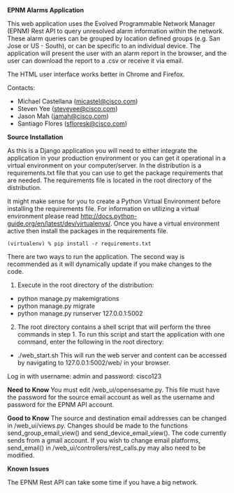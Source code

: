 **EPNM Alarms Application**

This web application uses the Evolved Programmable Network Manager (EPNM) Rest API to query unresolved alarm information within the network. These alarm queries can be grouped by location defined groups (e.g. San Jose or US - South), or can be specific to an individual device. The application will present the user with an alarm report in the browser, and the user can download the report to a .csv or receive it via email.

The HTML user interface works better in Chrome and Firefox.

Contacts:

* Michael Castellana (micastel@cisco.com)
* Steven Yee (steveyee@cisco.com)
* Jason Mah (jamah@cisco.com)
* Santiago Flores (sfloresk@cisco.com)



**Source Installation**

As this is a Django application you will need to either integrate the application in your production environment or you can get it operational in a virtual environment on your computer/server. In the distribution is a requirements.txt file that you can use to get the package requirements that are needed. The requirements file is located in the root directory of the distribution.

It might make sense for you to create a Python Virtual Environment before installing the requirements file. For information on utilizing a virtual environment please read http://docs.python-guide.org/en/latest/dev/virtualenvs/. Once you have a virtual environment active then install the packages in the requirements file.

`(virtualenv) % pip install -r requirements.txt
`

There are two ways to run the application. The second way is recommended as it will dynamically update if you make changes to the code.
1) Execute in the root directory of the distribution:
 - python manage.py makemigrations
 - python manage.py migrate
 - python manage.py runserver 127.0.0.1:5002

2) The root directory contains a shell script that will perform the three commands in step 1.
To run this script and start the application with one command, enter the following in the root directory:
 - ./web_start.sh
This will run the web server and content can be accessed by navigating to 127.0.0.1:5002/web/ in your browser.

Log in with username: admin and password: cisco123

**Need to Know**
You must edit /web_ui/opensesame.py. This file must have the password for the source email account as well as the username and password for the EPNM API account.

**Good to Know**
The source and destination email addresses can be changed in /web_ui/views.py. Changes should be made to the functions send_group_email_view() and send_device_email_view(). The code currently sends from a gmail account. If you wish to change email platforms, send_email() in /web_ui/controllers/rest_calls.py may also need to be modified.

**Known Issues**

The EPNM Rest API can take some time if you have a big network.

